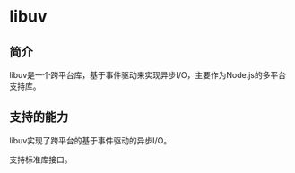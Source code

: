 # libuv

## 简介

libuv是一个跨平台库，基于事件驱动来实现异步I/O，主要作为Node.js的多平台支持库。

## 支持的能力

libuv实现了跨平台的基于事件驱动的异步I/O。

支持标准库接口。